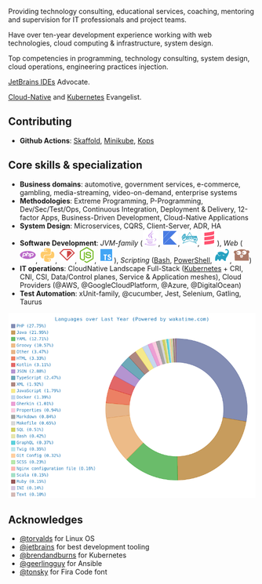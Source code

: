 Providing technology consulting, educational services, coaching, mentoring and supervision for IT professionals and project teams.

Have over ten-year development experience working with web technologies, cloud computing & infrastructure, system design.

Top competencies in programming, technology consulting, system design, cloud operations, engineering practices injection.

[JetBrains IDEs](https://github.com/JetBrains) Advocate.

[Cloud-Native](https://github.com/cncf) and [Kubernetes](https://github.com/kubernetes) Evangelist.

## Contributing

- **Github Actions**: [Skaffold](https://github.com/hiberbee/github-action-skaffold), [Minikube](https://github.com/hiberbee/github-action-minikube), [Kops](https://github.com/hiberbee/github-action-kops)

## Core skills & specialization
- **Business domains**: automotive, government services, e-commerce, gambling, media-streaming, video-on-demand, enterprise systems
- **Methodologies**: Extreme Programming, P-Programming, Dev/Sec/Test/Ops, Continuous Integration, Deployment & Delivery, 12-factor Apps, Business-Driven Development, Cloud-Native Applications
- **System Design**: Microservices, CQRS, Client-Server, ADR, HA
- **Software Development**: _JVM-family_ ([![Java](https://raw.githubusercontent.com/vladyslavvolkov/vladyslavvolkov/master/icons/java.svg)](https://github.com/javaee), [![Kotlin](https://raw.githubusercontent.com/vladyslavvolkov/vladyslavvolkov/master/icons/kotlin.svg)](https://github.com/jetbrains/kotlin), [![Groovy](https://raw.githubusercontent.com/vladyslavvolkov/vladyslavvolkov/master/icons/groovy.svg)](https://github.com/groovy), [![Scala](https://raw.githubusercontent.com/vladyslavvolkov/vladyslavvolkov/master/icons/scala.svg)](https://github.com/scala)), _Web_ ([![PHP](https://raw.githubusercontent.com/vladyslavvolkov/vladyslavvolkov/master/icons/php.svg)](https://github.com/php), [![Python](https://raw.githubusercontent.com/vladyslavvolkov/vladyslavvolkov/master/icons/python.svg)](https://github.com/python), [![Ruby](https://raw.githubusercontent.com/vladyslavvolkov/vladyslavvolkov/master/icons/ruby.svg)](https://github.com/ruby), [![NodeJS](https://raw.githubusercontent.com/vladyslavvolkov/vladyslavvolkov/master/icons/nodejs.svg)](https://github.com/nodejs), [![TypeScript](https://raw.githubusercontent.com/vladyslavvolkov/vladyslavvolkov/master/icons/typescript.svg)](https://github.com/microsoft/typescript)), _Scripting_ ([Bash](https://github.com/gitGNU/gnu_bash), [PowerShell](https://github.com/powershell), [![Gradle](https://raw.githubusercontent.com/vladyslavvolkov/vladyslavvolkov/master/icons/gradle.svg)](https://github.com/gradle), [![Go](https://raw.githubusercontent.com/vladyslavvolkov/vladyslavvolkov/master/icons/go.svg)](https://github.com/golang))
- **IT operations**: CloudNative Landscape Full-Stack ([Kubernetes](https://github.com/kubernetes) + CRI, CNI, CSI, Data/Control planes, Service & Application meshes), Cloud Providers (@AWS, @GoogleCloudPlatform, @Azure, @DigitalOcean)
- **Test Automation**: xUnit-family, @cucumber, Jest, Selenium, Gatling, Taurus

<p align="center">
  <img src="https://raw.githubusercontent.com/vladyslavvolkov/vladyslavvolkov/master/images/wakatime-languages.png" alt="Wakatime Langauges" />
</p>

## Acknowledges
- [@torvalds](https://github.com/torvalds) for Linux OS
- [@jetbrains](https://github.com/jetbrains) for best development tooling
- [@brendandburns](https://github.com/brendandburns) for Kubernetes
- [@geerlingguy](https://github.com/geerlingguy) for Ansible
- [@tonsky](https://github.com/tonsky) for Fira Code font

